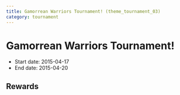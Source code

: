 ```yaml
---
title: Gamorrean Warriors Tournament! (theme_tournament_03)
category: tournament
---
```

# Gamorrean Warriors Tournament!

  * Start date: 2015-04-17
  * End date: 2015-04-20

## Rewards

